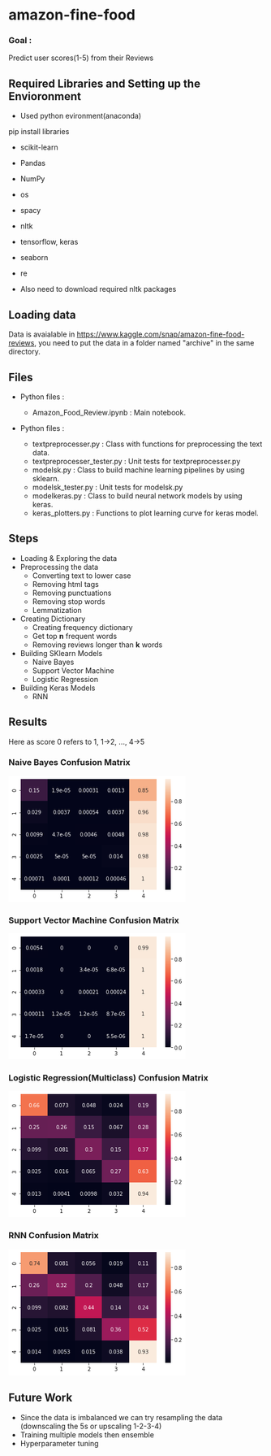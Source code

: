 # amazon-fine-food

### Goal :
Predict user scores(1-5) from their Reviews

## Required Libraries and Setting up the Envioronment 

* Used python evironment(anaconda)

pip install libraries
* scikit-learn
* Pandas
* NumPy
* os
* spacy
* nltk
* tensorflow, keras
* seaborn
* re

* Also need to download required nltk packages 


## Loading data
Data is avaialable in https://www.kaggle.com/snap/amazon-fine-food-reviews, you need to put the data in a folder named "archive" in the same directory.



## Files
* Python files :
  * Amazon_Food_Review.ipynb : Main notebook.


* Python files :
  * textpreprocesser.py : Class with functions for preprocessing the text data. 
  * textpreprocesser_tester.py : Unit tests for textpreprocesser.py
  * modelsk.py : Class to build machine learning pipelines by using sklearn.  
  * modelsk_tester.py : Unit tests for modelsk.py
  * modelkeras.py : Class to build neural network models by using keras.
  * keras_plotters.py : Functions to plot learning curve for keras model.
  
  
## Steps

* Loading & Exploring the data
* Preprocessing the data
  * Converting text to lower case
  * Removing html tags
  * Removing punctuations
  * Removing stop words
  * Lemmatization
* Creating Dictionary
  * Creating frequency dictionary
  * Get top **n** frequent words
  * Removing reviews longer than **k** words
* Building SKlearn Models
  * Naive Bayes
  * Support Vector Machine
  * Logistic Regression
* Building Keras Models
  * RNN 
  
## Results
Here as score 0 refers to 1, 1->2, ..., 4->5
### Naive Bayes Confusion Matrix

![Alt text](https://github.com/ebocugoz/amazon-fine-food/blob/main/results/NB_cm.png?raw=true "Naive Bayes Confusion Matrix")

### Support Vector Machine Confusion Matrix

![Alt text](https://github.com/ebocugoz/amazon-fine-food/blob/main/results/SVM_cm.png?raw=true "SVM Confusion Matrix")

### Logistic Regression(Multiclass) Confusion Matrix

![Alt text](https://github.com/ebocugoz/amazon-fine-food/blob/main/results/LR_cm.png?raw=true "Logistic reg Confusion Matrix")

### RNN Confusion Matrix

![Alt text](https://github.com/ebocugoz/amazon-fine-food/blob/main/results/RNN_cm.png?raw=true "RNN Confusion Matrix")

## Future Work
* Since the data is imbalanced we can try resampling the data (downscaling the 5s or upscaling 1-2-3-4)
* Training multiple models then ensemble
* Hyperparameter tuning
